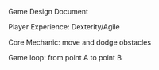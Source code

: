 Game Design Document

Player Experience:
Dexterity/Agile

Core Mechanic:
move and dodge obstacles

Game loop:
from point A to point B
